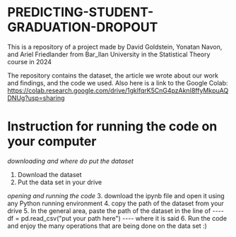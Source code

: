 # PREDICTING-STUDENT-GRADUATION-DROPOUT
This is a repository of a project made by David Goldstein, Yonatan Navon, and Ariel Friedlander from Bar_Ilan University in the Statistical Theory course in 2024

The repository contains the dataset, the article we wrote about our work and findings, and the code we used.
Also here is a link to the Google Colab: https://colab.research.google.com/drive/1gklfqrK5CnG4pzAknI8ffyMkpuAQDNUg?usp=sharing

# Instruction for running the code on your computer

*downloading and where do put the dataset*
1. Download the dataset
2. Put the data set in your drive

*opening and running the code*
3. download the ipynb file and open it using any Python running environment
4. copy the path of the dataset from your drive
5. In the general area, paste the path of the dataset in the line of ---- df = pd.read_csv("put your path here") ---- where it is said
6. Run the code and enjoy the many operations that are being done on the data set :) 
